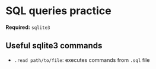 # SQL queries practice
**Required:** `sqlite3`
## Useful sqlite3 commands
* `.read path/to/file`: executes commands from `.sql` file
